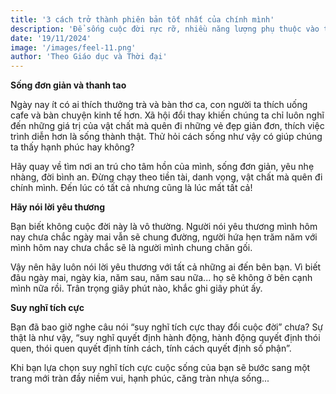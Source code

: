 ```yaml
---
title: '3 cách trở thành phiên bản tốt nhất của chính mình'
description: 'Để sống cuộc đời rực rỡ, nhiều năng lượng phụ thuộc vào thái độ và hành động của mỗi người. 3 cách sau có thể áp dụng cho bạn để thay đổi bản thân...'
date: '19/11/2024'
image: '/images/feel-11.png'
author: 'Theo Giáo dục và Thời đại'
---
```


**Sống đơn giản và thanh tao**

Ngày nay ít có ai thích thưởng trà và bàn thơ ca, con người ta thích uống cafe và bàn chuyện kinh tế hơn. Xã hội đổi thay khiến chúng ta chỉ luôn nghĩ đến những giá trị của vật chất mà quên đi những vẻ đẹp giản đơn, thích việc trình diễn hơn là sống thành thật. Thử hỏi cách sống như vậy có giúp chúng ta thấy hạnh phúc hay không?

Hãy quay về tìm nơi an trú cho tâm hồn của mình, sống đơn giản, yêu nhẹ nhàng, đời bình an. Đừng chạy theo tiền tài, danh vọng, vật chất mà quên đi chính mình. Đến lúc có tất cả nhưng cũng là lúc mất tất cả!

**Hãy nói lời yêu thương**

Bạn biết không cuộc đời này là vô thường. Người nói yêu thương mình hôm nay chưa chắc ngày mai vẫn sẽ chung đường, người hứa hẹn trăm năm với mình hôm nay chưa chắc sẽ là người mình chung chăn gối.

Vậy nên hãy luôn nói lời yêu thương với tất cả những ai đến bên bạn. Vì biết đâu ngày mai, ngày kia, năm sau, năm sau nữa... họ sẽ không ở bên cạnh mình nữa rồi. Trân trọng giây phút nào, khắc ghi giây phút ấy.

**Suy nghĩ tích cực**

Bạn đã bao giờ nghe câu nói “suy nghĩ tích cực thay đổi cuộc đời” chưa? Sự thật là như vậy, “suy nghĩ quyết định hành động, hành động quyết định thói quen, thói quen quyết định tính cách, tính cách quyết định số phận”.

Khi bạn lựa chọn suy nghĩ tích cực cuộc sống của bạn sẽ bước sang một trang mới tràn đầy niềm vui, hạnh phúc, căng tràn nhựa sống...
